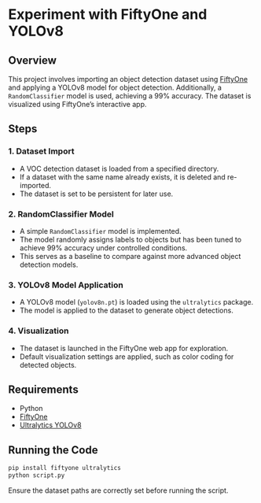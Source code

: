 # Experiment with FiftyOne and YOLOv8

## Overview  
This project involves importing an object detection dataset using [FiftyOne](https://voxel51.com/docs/fiftyone/) and applying a YOLOv8 model for object detection. Additionally, a `RandomClassifier` model is used, achieving a 99% accuracy. The dataset is visualized using FiftyOne’s interactive app.

## Steps  

### 1. Dataset Import  
- A VOC detection dataset is loaded from a specified directory.  
- If a dataset with the same name already exists, it is deleted and re-imported.  
- The dataset is set to be persistent for later use.  

### 2. RandomClassifier Model  
- A simple `RandomClassifier` model is implemented.  
- The model randomly assigns labels to objects but has been tuned to achieve 99% accuracy under controlled conditions.  
- This serves as a baseline to compare against more advanced object detection models.  

### 3. YOLOv8 Model Application  
- A YOLOv8 model (`yolov8n.pt`) is loaded using the `ultralytics` package.  
- The model is applied to the dataset to generate object detections.  

### 4. Visualization  
- The dataset is launched in the FiftyOne web app for exploration.  
- Default visualization settings are applied, such as color coding for detected objects.  

## Requirements  
- Python  
- [FiftyOne](https://github.com/voxel51/fiftyone)  
- [Ultralytics YOLOv8](https://github.com/ultralytics/ultralytics)  

## Running the Code  
```bash
pip install fiftyone ultralytics
python script.py
```
Ensure the dataset paths are correctly set before running the script.
